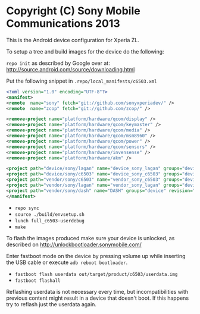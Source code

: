 Copyright (C) Sony Mobile Communications 2013
=============================================

This is the Android device configuration for Xperia ZL.

To setup a tree and build images for the device do the following:

`repo init` as described by Google over at:
http://source.android.com/source/downloading.html

Put the following snippet in `.repo/local_manifests/c6503.xml`

```xml
<?xml version="1.0" encoding="UTF-8"?>
<manifest>
<remote  name="sony" fetch="git://github.com/sonyxperiadev/" />
<remote  name="zcop" fetch="git://github.com/zcop/" />

<remove-project name="platform/hardware/qcom/display" />
<remove-project name="platform/hardware/qcom/keymaster" />
<remove-project name="platform/hardware/qcom/media" />
<remove-project name="platform/hardware/qcom/msm8960" />
<remove-project name="platform/hardware/qcom/power" />
<remove-project name="platform/hardware/qcom/sensors" />
<remove-project name="platform/hardware/invensense" />
<remove-project name="platform/hardware/akm" />

<project path="device/sony/lagan" name="device_sony_lagan" groups="device" remote="zcop" revision="android-4.3.1_r1" />
<project path="device/sony/c6503" name="device_sony_c6503" groups="device" remote="zcop" revision="android-4.3.1_r1" />
<project path="vendor/sony/c6503" name="vendor_sony_c6503" groups="device" remote="zcop" revision="android-4.3.1_r1" />
<project path="vendor/sony/lagan" name="vendor_sony_lagan" groups="device" remote="zcop" revision="android-4.3.1_r1" />
<project path="vendor/sony/dash" name="DASH" groups="device" revision="master" remote="sony" />
</manifest>
```

* `repo sync`
* `source ./build/envsetup.sh`
* `lunch full_c6503-userdebug`
* `make`

To flash the images produced make sure your device is unlocked, as described on
http://unlockbootloader.sonymobile.com/

Enter fastboot mode on the device by pressing volume up while inserting the USB
cable or execute `adb reboot bootloader`.

* `fastboot flash userdata out/target/product/c6503/userdata.img`
* `fastboot flashall`

Reflashing userdata is not necessary every time, but incompatibilities with
previous content might result in a device that doesn't boot. If this happens
try to reflash just the userdata again.
